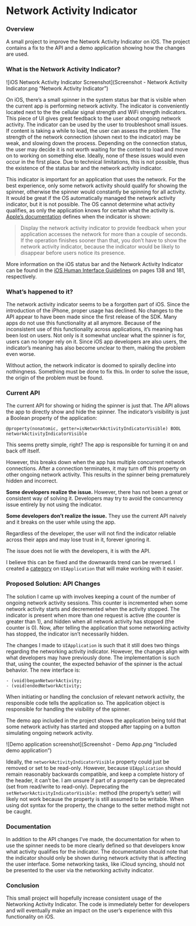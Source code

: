 # Network Activity Indicator

### Overview

A small project to improve the Network Activity Indicator on iOS. The project contains a fix to the API and a demo application showing how the changes are used.


### What is the Network Activity Indicator?

![iOS Network Activity Indicator Screenshot](Screenshot - Network Activity Indicator.png “Network Activity Indicator”)

On iOS, there’s a small spinner in the system status bar that is visible when the current app is performing network activity. The indicator is conveniently located next to the the cellular signal strength and WiFi strength indicators. This piece of UI gives great feedback to the user about ongoing network activity. The indicator can be used by the user to troubleshoot small issues. If content is taking a while to load, the user can assess the problem. The strength of the network connection (shown next to the indicator) may be weak, and slowing down the process. Depending on the connection status, the user may decide it is not worth waiting for the content to load and move on to working on something else. Ideally, none of these issues would even occur in the first place.  Due to technical limitations, this is not possible, thus the existence of the status bar and the network activity indicator.

This indicator is important for an application that uses the network. For the best experience, only some network activity should qualify for showing the spinner, otherwise the spinner would constantly be spinning for all activity. It would be great if the OS automatically managed the network activity indicator, but it is not possible. The OS cannot determine what activity qualifies, as only the application knows for certain what the activity is. [Apple’s documentation](https://developer.apple.com/library/ios/documentation/uikit/reference/UIApplication_Class/Reference/Reference.html#//apple_ref/doc/uid/TP40006728-CH3-SW23) defines when the indicator is shown:
> Display the network activity indicator to provide feedback when your application accesses the network for more than a couple of seconds. If the operation finishes sooner than that, you don’t have to show the network activity indicator, because the indicator would be likely to disappear before users notice its presence.

More information on the iOS status bar and the Network Activity Indicator can be found in the [iOS Human Interface Guidelines](https://developer.apple.com/library/ios/documentation/UserExperience/Conceptual/MobileHIG/MobileHIG.pdf) on pages 138 and 181, respectively.


### What’s happened to it?

The network activity indicator seems to be a forgotten part of iOS. Since the introduction of the iPhone, proper usage has declined. No changes to the API appear to have been made since the first release of the SDK. Many apps do not use this functionality at all anymore. Because of the inconsistent use of this functionality across applications, it’s meaning has been lost on users. Not only is it somewhat unclear what the spinner is for, users can no longer rely on it. Since iOS app developers are also users, the indicator’s meaning has also become unclear to them, making the problem even worse.

Without action, the network indicator is doomed to spirally decline into nothingness. Something must be done to fix this. In order to solve the issue, the origin of the problem must be found.


### Current API

The current API for showing or hiding the spinner is just that. The API allows the app to directly show and hide the spinner. The indicator’s visibility is just a Boolean property of the application:

`
@property(nonatomic, getter=isNetworkActivityIndicatorVisible) BOOL networkActivityIndicatorVisible
`

This seems pretty simple, right? The app is responsible for turning it on and back off itself.

However, this breaks down when the app has multiple concurrent network connections. After a connection terminates, it may turn off this property on other ongoing network activity. This results in the spinner being prematurely hidden and incorrect.

**Some developers realize the issue.**
However, there has not been a great or consistent way of solving it. Developers may try to avoid the concurrency issue entirely by not using the indicator.

**Some developers don’t realize the issue.**
They use the current API naively and it breaks on the user while using the app.

Regardless of the developer, the user will not find the indicator reliable across their apps and may lose trust in it, forever ignoring it.

The issue does not lie with the developers, it is with the API.

I believe this can be fixed and the downwards trend can be reversed. I created a [category](https://developer.apple.com/library/ios/documentation/general/conceptual/devpedia-cocoacore/Category.html) on `UIApplication` that will make working with it easier.


### Proposed Solution: API Changes

The solution I came up with involves keeping a count of the number of ongoing network activity sessions. This counter is incremented when some network activity starts and decremented when the activity stopped. The indicator is present when more than one request is active (the counter is greater than 1), and hidden when all network activity has stopped (the counter is 0). Now, after telling the application that some networking activity has stopped, the indicator isn’t necessarily hidden.

The changes I made to `UIApplication` is such that it still does two things regarding the networking activity indicator. However, the changes align with what developers may have previously done. The implementation is such that, using the counter, the expected behavior of the spinner is the actual behavior. The new interface is:

	- (void)beganNetworkActivity;
	- (void)endedNetworkActivity;

When initiating or handling the conclusion of relevant network activity, the responsible code tells the application so. The application object is responsible for handling the visibility of the spinner.

The demo app included in the project shows the application being told that some network activity has started and stopped after tapping on a button simulating ongoing network activity.

![Demo application screenshot](Screenshot - Demo App.png “Included demo application”)

Ideally, the `networkActivityIndicatorVisible` property could just be removed or set to be read-only. However, because `UIApplication` should remain reasonably backwards compatible, and keep a complete history of the header, it can’t be. I am unsure if part of a property can be deprecated (set from read/write to read-only). Deprecating the `setNetworkActivityIndicatorVisible:` method (the property’s setter) will likely not work because the property is still assumed to be writable. When using dot syntax for the property, the change to the setter method might not be caught.


### Documentation

In addition to the API changes I’ve made, the documentation for when to use the spinner needs to be more clearly defined so that developers know what activity qualifies for the indicator. The documentation should note that the indicator should only be shown during network activity that is affecting the user interface. Some networking tasks, like iCloud syncing, should not be presented to the user via the networking activity indicator.


### Conclusion

This small project will hopefully increase consistent usage of the Networking Activity Indicator. The code is immediately better for developers and will eventually make an impact on the user’s experience with this functionality on iOS.
